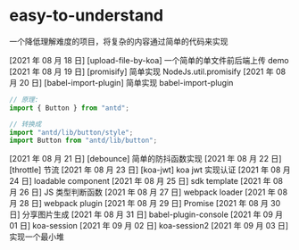 # easy-to-understand

一个降低理解难度的项目，将复杂的内容通过简单的代码来实现

[2021 年 08 月 18 日] [upload-file-by-koa] 一个简单的单文件前后端上传 demo
[2021 年 08 月 19 日] [promisify] 简单实现 NodeJs.util.promisify
[2021 年 08 月 20 日] [babel-import-plugin] 简单实现 babel-import-plugin

```js
// 原理:
import { Button } from "antd";

// 转换成
import "antd/lib/button/style";
import Button from "antd/lib/button";
```

[2021 年 08 月 21 日] [debounce] 简单的防抖函数实现
[2021 年 08 月 22 日] [throttle] 节流
[2021 年 08 月 23 日] [koa-jwt] koa jwt 实现认证
[2021 年 08 月 24 日] loadable component
[2021 年 08 月 25 日] sdk template
[2021 年 08 月 26 日] JS 类型判断函数
[2021 年 08 月 27 日] webpack loader
[2021 年 08 月 28 日] webpack plugin
[2021 年 08 月 29 日] Promise
[2021 年 08 月 30 日] 分享图片生成
[2021 年 08 月 31 日] babel-plugin-console
[2021 年 09 月 01 日] koa-session
[2021 年 09 月 02 日] koa-session2
[2021 年 09 月 03 日] 实现一个最小堆

